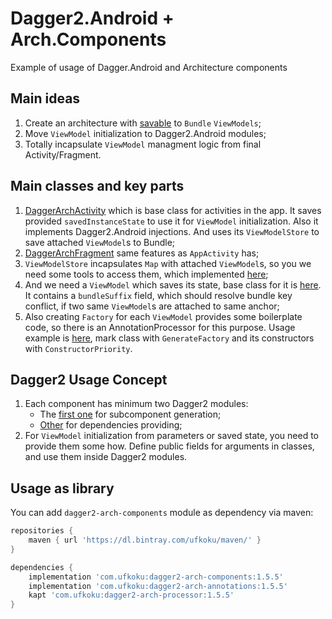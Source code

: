 # Dagger2.Android + Arch.Components  
  
Example of usage of Dagger.Android and Architecture components
  
## Main ideas  
1. Create an architecture with [savable](https://developer.android.com/topic/libraries/architecture/saving-states) to `Bundle` `ViewModels`;
2. Move `ViewModel` initialization to Dagger2.Android modules;
3. Totally incapsulate `ViewModel` managment logic from final Activity/Fragment.

## Main classes and key parts  
1. [DaggerArchActivity](https://github.com/Ufkoku/Dagger2.Android-Arch.Components/blob/master/dagger2-arch-components/src/main/java/com/ufkoku/archcomponents/DaggerArchActivity.kt) which is base class for activities in the app. It saves provided `savedInstanceState` to use it for `ViewModel` initialization. Also it implements Dagger2.Android injections. And uses its `ViewModelStore` to save attached `ViewModel`s to Bundle;
2. [DaggerArchFragment](https://github.com/Ufkoku/Dagger2.Android-Arch.Components/blob/master/dagger2-arch-components/src/main/java/com/ufkoku/archcomponents/DaggerArchFragment.kt) same features as `AppActivity` has;
3. `ViewModelStore` incapsulates `Map` with attached `ViewModel`s, so you we need some tools to access them, which implemented [here](https://github.com/Ufkoku/Dagger2.Android-Arch.Components/blob/master/dagger2-arch-components/src/main/java/com/ufkoku/archcomponents/ViewModelUtils.kt);
4. And we need a `ViewModel` which saves its state, base class for it is [here](https://github.com/Ufkoku/Dagger2.Android-Arch.Components/blob/master/dagger2-arch-components/src/main/java/com/ufkoku/archcomponents/SavableViewModel.kt). It contains a `bundleSuffix` field, which should resolve bundle key conflict, if two same `ViewModel`s are attached to same anchor;
5. Also creating `Factory` for each `ViewModel` provides some boilerplate code, so there is an AnnotationProcessor for this purpose. Usage example is [here](https://github.com/Ufkoku/Dagger2.Android-Arch.Components/blob/master/app/src/main/java/com/ns/daggernewway/ui/main/post/CommentsViewModel.kt), mark class with `GenerateFactory` and its constructors with `ConstructorPriority`.

## Dagger2 Usage Concept
1. Each component has minimum two Dagger2 modules:
    * The [first one](https://github.com/Ufkoku/Dagger2.Android-Arch.Components/blob/master/app/src/main/java/com/ns/daggernewway/di/postcomments/PostCommentsInjectorModule.kt) for subcomponent generation;
    * [Other](https://github.com/Ufkoku/Dagger2.Android-Arch.Components/blob/master/app/src/main/java/com/ns/daggernewway/di/postcomments/PostCommentsModule.kt) for dependencies providing;
2. For `ViewModel` initialization from parameters or saved state, you need to provide them some how. Define public fields for arguments in classes, and use them inside Dagger2 modules.

## Usage as library

You can add `dagger2-arch-components` module as dependency via maven:

```gradle
repositories {
    maven { url 'https://dl.bintray.com/ufkoku/maven/' }
}

dependencies {
    implementation 'com.ufkoku:dagger2-arch-components:1.5.5'
    implementation 'com.ufkoku:dagger2-arch-annotations:1.5.5'
    kapt 'com.ufkoku:dagger2-arch-processor:1.5.5'
}
```
